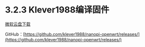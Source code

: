 # 3.2.3  Klever1988编译固件

[微软云盘下载](https://cccscls-my.sharepoint.com/:f:/g/personal/boss\_jldjld\_com/EuVFTHbUFsdFrVNH\_r3-aRYBwpFr3RXqYtn72izz7D-odQ?e=3J6rWq)

GitHub：[https://github.com/klever1988/nanopi-openwrt/releases/](https://github.com/klever1988/nanopi-openwrt/releases/)
